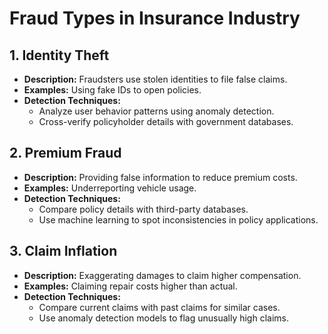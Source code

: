 # Fraud Types in Insurance Industry

## 1. Identity Theft
- **Description:** Fraudsters use stolen identities to file false claims.  
- **Examples:** Using fake IDs to open policies.  
- **Detection Techniques:**  
  - Analyze user behavior patterns using anomaly detection.  
  - Cross-verify policyholder details with government databases.  

## 2. Premium Fraud
- **Description:** Providing false information to reduce premium costs.  
- **Examples:** Underreporting vehicle usage.  
- **Detection Techniques:**  
  - Compare policy details with third-party databases.  
  - Use machine learning to spot inconsistencies in policy applications.  

## 3. Claim Inflation
- **Description:** Exaggerating damages to claim higher compensation.  
- **Examples:** Claiming repair costs higher than actual.  
- **Detection Techniques:**  
  - Compare current claims with past claims for similar cases.  
  - Use anomaly detection models to flag unusually high claims.
